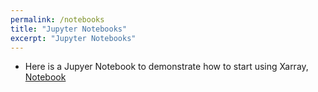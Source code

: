 ```yaml
---
permalink: /notebooks
title: "Jupyter Notebooks"
excerpt: "Jupyter Notebooks"
---
```


* Here is a Jupyer Notebook to demonstrate how to start using Xarray, [Notebook](/xarray_examples) 
